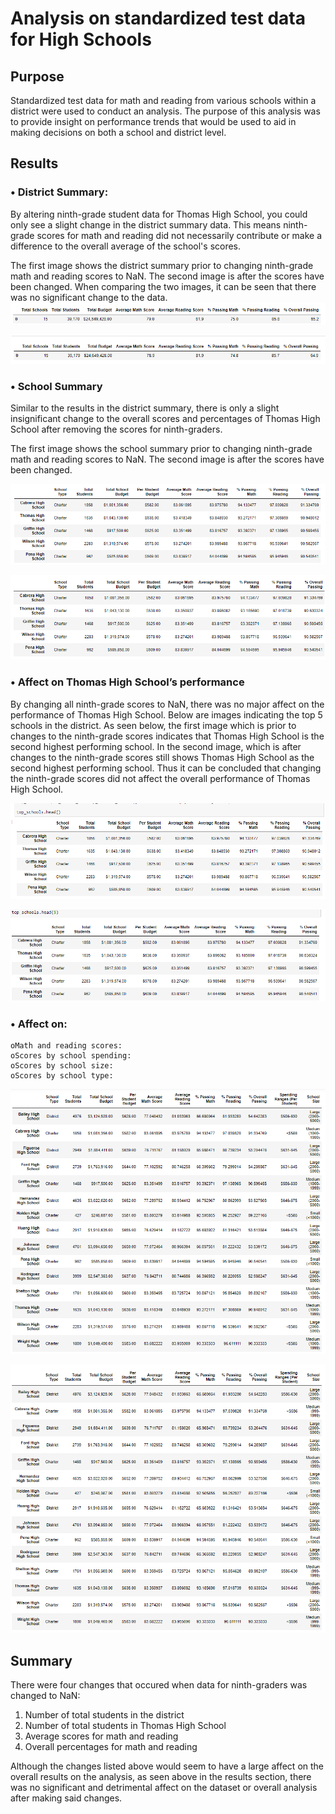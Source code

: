 # Analysis on standardized test data for High Schools
## Purpose

Standardized test data for math and reading from various schools within a district were used to conduct an analysis. The purpose of this analysis was to provide insight on performance trends that would be used to aid in making decisions on both a school and district level.

## Results

### •	District Summary: 
By altering ninth-grade student data for Thomas High School, you could only see a slight change in the district summary data. This means ninth-grade scores for math and reading did not necessarily contribute or make a difference to the overall average of the school's scores.
           
The first image shows the district summary prior to changing ninth-grade math and reading scores to NaN. The second image is after the scores have been changed. When comparing the two images, it can be seen that there was no significant change to the data.
![district_summary_before_ninth_grade_change](district_summary_before_ninth_grade_change.png)

![district_summary_after_ninth_grade_change](district_summary_after_ninth_grade_change.png)

### •	School Summary

Similar to the results in the district summary, there is only a slight insignificant change to the overall scores and percentages of Thomas High School after removing the scores for ninth-graders.

The first image shows the school summary prior to changing ninth-grade math and reading scores to NaN. The second image is after the scores have been changed. 

![school_summary_before_ninth_grade_change](school_summary_before_ninth_grade_change.png)

![school_summary_after_ninth_grade_change](school_summary_after_ninth_grade_change.png)

### •	Affect on Thomas High School’s performance

By changing all ninth-grade scores to NaN, there was no major affect on the performance of Thomas High School. Below are images indicating the top 5 schools in the district. As seen below, the first image which is prior to changes to the ninth-grade scores indicates that Thomas High School is the second highest performing school. In the second image, which is after changes to the ninth-grade scores still shows Thomas High School as the second highest performing school. Thus it can be concluded that changing the ninth-grade scores did not affect the overall performance of Thomas High School.

![top5_before_ninth_grade_change](top5_before_ninth_grade_change.png)

![top5_after_ninth_grade_change](top5_after_ninth_grade_change.png)

### •	Affect on:
    oMath and reading scores:
    oScores by school spending:
    oScores by school size:
    oScores by school type:

![per_school_summary_before_ninth_grade_change](per_school_summary_before_ninth_grade_change.png)

![per_school_summary_after_ninth_grade_change](per_school_summary_after_ninth_grade_change.png)

## Summary

There were four changes that occured when data for ninth-graders was changed to NaN: 

1. Number of total students in the district
2. Number of total students in Thomas High School
3. Average scores for math and reading
4. Overall percentages for math and reading

Although the changes listed above would seem to have a large affect on the overall results on the analysis, as seen above in the results section, there was no significant and detrimental affect on the dataset or overall analysis after making said changes.
